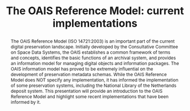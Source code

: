---
abstract: The OAIS Reference Model (ISO 14721:2003) is an important part of the current
  digital preservation landscape. Initially developed by the Consultative Committee
  on Space Data Systems, the OAIS establishes a common framework of terms and concepts,
  identifies the basic functions of an archival system, and provides an information
  model for managing digital objects and information packages. The OAIS information
  model has proved to be extremely influential on the development of preservation
  metadata schemas. While the OAIS Reference Model does NOT specify any implementation,
  it has informed the implementation of some preservation systems, including the National
  Library of the Netherlands deposit system. This presentation will provide an introduction
  to the OAIS Reference Model and highlight some recent implementations that have
  been informed by it.
creators:
- Day, Michael
date: null
document_url: https://services.phaidra.univie.ac.at/api/object/o:295008/download
grand_parent: iPRES
institutions: []
keywords:
- beijing
landing_page_url: https://phaidra.univie.ac.at/o:295008
language: eng
layout: publication
license: CC BY-SA 3.0 AT
notes_url: null
parent: iPRES 2004
publication_type: presentation
size: 106741
slides_url: null
source_name: iPRES
title: 'The OAIS Reference Model: current implementations'
year: 2004
---